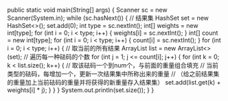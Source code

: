 public static void main(String[] args) {
        Scanner sc = new Scanner(System.in);
        while (sc.hasNext()) {
            // 结果集
            HashSet<Integer> set = new HashSet<>();
            set.add(0);
            int type = sc.nextInt();
            int[] weights = new int[type];
            for (int i = 0; i < type; i++) {
                weights[i] = sc.nextInt();
            }
            int[] count = new int[type];
            for (int i = 0; i < type; i++) {
                count[i] = sc.nextInt();
            }
            for (int i = 0; i < type; i++) {
                // 取当前的所有结果
                ArrayList<Integer> list = new ArrayList<>(set);
                // 遍历每一种砝码的个数
                for (int j = 1; j <= count[i]; j++) {
                    for (int k = 0; k < list.size(); k++) {
                        // 取该砝码一个到num个，与前面的重量组合填充
                        // 当前类型的砝码，每增加一个，更新一次结果集中所称出来的重量
                        // （给之前结果集的重量加上当前砝码的重量并将获得的新重量存入结果集）
                        set.add(list.get(k) + weights[i] * j);
                    }
                }
            }
            System.out.println(set.size());
        }
    }
